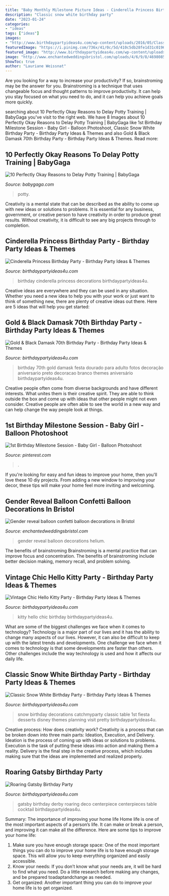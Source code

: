 ```yaml
---
title: "Baby Monthly Milestone Picture Ideas - Cinderella Princess Birthday Party"
description: "Classic snow white birthday party"
date: "2023-01-24"
categories:
- "ideas"
tags: ["ideas"]
images:
- "http://www.birthdaypartyideas4u.com/wp-content/uploads/2016/05/Classic-Snow-White-Birthday-Party-Dessert-Table-600x800.jpg"
featuredImage: "https://i.pinimg.com/736x/41/0c/5d/410c5db28fe1d31c0196ed81b38f3719.jpg"
featured_image: "http://www.birthdaypartyideas4u.com/wp-content/uploads/2015/03/black-damask-70th-birthday-party-ideas-380x570.jpg"
image: "http://www.enchantedweddingsbristol.com/uploads/4/6/9/8/46980855/s542440728562510073_p646_i3_w640.jpeg"
ShowToc: true
author: "Lauriane Weissnat"
---
```



Are you looking for a way to increase your productivity? If so, brainstroming may be the answer for you. Brainstroming is a technique that uses changeable focus and thought patterns to improve productivity. It can help you stay focused on what you need to do, and it can help you achieve goals more quickly.

	

		
searching about 10 Perfectly Okay Reasons to Delay Potty Training | BabyGaga you've visit to the right web. We have 8 Images about 10 Perfectly Okay Reasons to Delay Potty Training | BabyGaga like 1st Birthday Milestone Session - Baby Girl - Balloon Photoshoot, Classic Snow White Birthday Party - Birthday Party Ideas &amp; Themes and also Gold &amp; Black Damask 70th Birthday Party - Birthday Party Ideas &amp; Themes. Read more:
		
    
## 10 Perfectly Okay Reasons To Delay Potty Training | BabyGaga

<img loading=lazy src="https://static1.babygagaimages.com/wordpress/wp-content/uploads/2020/03/feature-image-potty-training-Cropped.jpg" onerror="this.onerror=null;this.src='https://tse4.mm.bing.net/th?id=OIP.OJIeWul9zQiG7hasZAXzFAHaD5&amp;pid=15.1';" alt="10 Perfectly Okay Reasons to Delay Potty Training | BabyGaga">

_Source: babygaga.com_

>potty. 

	

Creativity is a mental state that can be described as the ability to come up with new ideas or solutions to problems. It is essential for any business, government, or creative person to have creativity in order to produce great results. Without creativity, it is difficult to see any big projects through to completion.

    
## Cinderella Princess Birthday Party - Birthday Party Ideas &amp; Themes

<img loading=lazy src="http://birthdaypartyideas4u.com/wp-content/uploads/2015/08/Cinderella-Princess-Birthday-Party-decorations-550x733.jpg" onerror="this.onerror=null;this.src='https://tse1.mm.bing.net/th?id=OIP.MDF_FNrMOIINxtywC78PGQHaJ3&amp;pid=15.1';" alt="Cinderella Princess Birthday Party - Birthday Party Ideas &amp; Themes">

_Source: birthdaypartyideas4u.com_

>birthday cinderella princess decorations birthdaypartyideas4u. 

	

Creative ideas are everywhere and they can be used in any situation. Whether you need a new idea to help you with your work or just want to think of something new, there are plenty of creative ideas out there. Here are 5 ideas that will help you get started: 

    
## Gold &amp; Black Damask 70th Birthday Party - Birthday Party Ideas &amp; Themes

<img loading=lazy src="http://www.birthdaypartyideas4u.com/wp-content/uploads/2015/03/black-damask-70th-birthday-party-ideas-380x570.jpg" onerror="this.onerror=null;this.src='https://tse2.mm.bing.net/th?id=OIP.XiV8TTo1JW_CSHpWVx1-8QHaLH&amp;pid=15.1';" alt="Gold &amp; Black Damask 70th Birthday Party - Birthday Party Ideas &amp; Themes">

_Source: birthdaypartyideas4u.com_

>birthday 70th gold damask festa dourado para adulto fotos decoração aniversario preto decoracao branco themes aniversário birthdaypartyideas4u. 

	

Creative people often come from diverse backgrounds and have different interests. What unites them is their creative spirit. They are able to think outside the box and come up with ideas that other people might not even consider. Creative people are often able to see the world in a new way and can help change the way people look at things.

    
## 1st Birthday Milestone Session - Baby Girl - Balloon Photoshoot

<img loading=lazy src="https://i.pinimg.com/736x/41/0c/5d/410c5db28fe1d31c0196ed81b38f3719.jpg" onerror="this.onerror=null;this.src='https://tse3.mm.bing.net/th?id=OIP.cba9GfHp6-EtYYT8FqIwcgHaLH&amp;pid=15.1';" alt="1st Birthday Milestone Session - Baby Girl - Balloon Photoshoot">

_Source: pinterest.com_

>. 

	

If you're looking for easy and fun ideas to improve your home, then you'll love these 10 diy projects. From adding a new window to improving your decor, these tips will make your home feel more inviting and welcoming.

    
## Gender Reveal Balloon Confetti Balloon Decorations In Bristol

<img loading=lazy src="http://www.enchantedweddingsbristol.com/uploads/4/6/9/8/46980855/s542440728562510073_p646_i3_w640.jpeg" onerror="this.onerror=null;this.src='https://tse2.mm.bing.net/th?id=OIP.HrIarBmx2Z_UQZ9eWbGewQHaO3&amp;pid=15.1';" alt="Gender reveal balloon confetti balloon decorations in Bristol">

_Source: enchantedweddingsbristol.com_

>gender reveal balloon decorations helium. 

	

The benefits of brainstroming
Brainstroming is a mental practice that can improve focus and concentration. The benefits of brainstroming include better decision making, memory recall, and problem solving.

    
## Vintage Chic Hello Kitty Party - Birthday Party Ideas &amp; Themes

<img loading=lazy src="http://www.birthdaypartyideas4u.com/wp-content/uploads/2016/05/Vintage-Chic-Hello-Kitty-Party-Cake-600x900.jpg" onerror="this.onerror=null;this.src='https://tse4.mm.bing.net/th?id=OIP.wnxHZLiM29eXi7Ly7sF3gwHaLH&amp;pid=15.1';" alt="Vintage Chic Hello Kitty Party - Birthday Party Ideas &amp; Themes">

_Source: birthdaypartyideas4u.com_

>kitty hello chic birthday birthdaypartyideas4u. 

	

What are some of the biggest challenges we face when it comes to technology?
Technology is a major part of our lives and it has the ability to change many aspects of our lives. However, it can also be difficult to keep up with the latest trends and developments. One challenge we face when it comes to technology is that some developments are faster than others. Other challenges include the way technology is used and how it affects our daily life.

    
## Classic Snow White Birthday Party - Birthday Party Ideas &amp; Themes

<img loading=lazy src="http://www.birthdaypartyideas4u.com/wp-content/uploads/2016/05/Classic-Snow-White-Birthday-Party-Dessert-Table-600x800.jpg" onerror="this.onerror=null;this.src='https://tse1.mm.bing.net/th?id=OIP.jgSs7_9mTP5ty9jAHondEgHaJ4&amp;pid=15.1';" alt="Classic Snow White Birthday Party - Birthday Party Ideas &amp; Themes">

_Source: birthdaypartyideas4u.com_

>snow birthday decorations catchmyparty classic table 1st fiesta desserts disney themes planning visit pretty birthdaypartyideas4u. 

	

Creative process: How does creativity work?
Creativity is a process that can be broken down into three main parts: Ideation, Execution, and Delivery. Ideation is the process of coming up with ideas or solutions to problems. Execution is the task of putting these ideas into action and making them a reality. Delivery is the final step in the creative process, which includes making sure that the ideas are implemented and realized properly.

    
## Roaring Gatsby Birthday Party

<img loading=lazy src="http://www.birthdaypartyideas4u.com/wp-content/uploads/2015/08/Derby-Roaring-Gatsby-Birthday-Party-centerpiece-art-deco-style-550x826.jpg" onerror="this.onerror=null;this.src='https://tse4.mm.bing.net/th?id=OIP.d1lqjsZAUPshfZmifYhUdQHaLH&amp;pid=15.1';" alt="Roaring Gatsby Birthday Party">

_Source: birthdaypartyideas4u.com_

>gatsby birthday derby roaring deco centerpiece centerpieces table cocktail birthdaypartyideas4u. 

	

Summary: The importance of improving your home life
Home life is one of the most important aspects of a person’s life. It can make or break a person, and improving it can make all the difference. Here are some tips to improve your home life: 
1. Make sure you have enough storage space: One of the most important things you can do to improve your home life is to have enough storage space. This will allow you to keep everything organized and easily accessible. 
2. Know your needs: If you don’t know what your needs are, it will be hard to find what you need. Do a little research before making any changes, and be prepared toadaptandchange as needed. 
3. Get organized: Another important thing you can do to improve your home life is to get organized.


